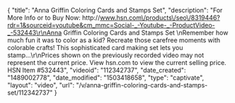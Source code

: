 {
    "title": "Anna Griffin Coloring Cards and Stamps Set",
    "description": "For More Info or to Buy Now: http:\/\/www.hsn.com\/products\/seo\/8319446?rdr=1&sourceid=youtube&cm_mmc=Social-_-Youtube-_-ProductVideo-_-532443\r\nAnna Griffin Coloring Cards and Stamps Set \nRemember how much fun it was to color as a kid? Recreate those carefree moments with colorable crafts! This sophisticated card making set lets you stamp...\r\nPrices shown on the previously recorded video may not represent the current price.  View hsn.com to view the current selling price. HSN Item #532443",
    "videoid": "112342737",
    "date_created": "1489002778",
    "date_modified": "1503418658",
    "type": "captivate",
    "layout": "video",
    "url": "\/v\/anna-griffin-coloring-cards-and-stamps-set\/112342737"
}